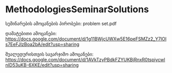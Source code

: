 # MethodologiesSeminarSolutions

სემინარების ამოცანების პირობები:
problem set.pdf

დამატებითი ამოცანები:
https://docs.google.com/document/d/1g11BWjcUWXw5E16peFSMZz2_Y7lOls7EeFJlzBoa2bA/edit?usp=sharing


შუალედურისთვის სავარჯიშო ამოცანები:
https://docs.google.com/document/d/1AVkTzyPBdkFZYUKBjRnxR0tspiycwlnID53uKB-6XKE/edit?usp=sharing